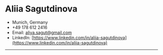 # Aliia Sagutdinova  
- Munich, Germany  
- +49 178 612 2416  
- Email: [aliya.sagut@gmail.com](mailto:aliya.sagut@gmail.com)  
- LinkedIn: [https://www.linkedin.com/in/aliia-sagutdinova](https://www.linkedin.com/in/aliia-sagutdinova) 


---
